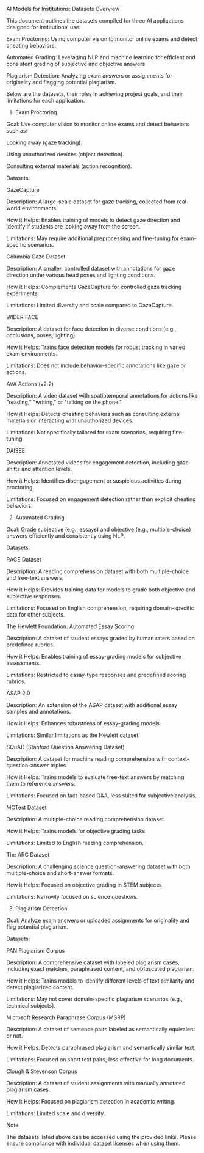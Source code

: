 AI Models for Institutions: Datasets Overview

This document outlines the datasets compiled for three AI applications designed for institutional use:

Exam Proctoring: Using computer vision to monitor online exams and detect cheating behaviors.

Automated Grading: Leveraging NLP and machine learning for efficient and consistent grading of subjective and objective answers.

Plagiarism Detection: Analyzing exam answers or assignments for originality and flagging potential plagiarism.

Below are the datasets, their roles in achieving project goals, and their limitations for each application.

1. Exam Proctoring

Goal: Use computer vision to monitor online exams and detect behaviors such as:

Looking away (gaze tracking).

Using unauthorized devices (object detection).

Consulting external materials (action recognition).

Datasets:

GazeCapture

Description: A large-scale dataset for gaze tracking, collected from real-world environments.

How it Helps: Enables training of models to detect gaze direction and identify if students are looking away from the screen.

Limitations: May require additional preprocessing and fine-tuning for exam-specific scenarios.

Columbia Gaze Dataset

Description: A smaller, controlled dataset with annotations for gaze direction under various head poses and lighting conditions.

How it Helps: Complements GazeCapture for controlled gaze tracking experiments.

Limitations: Limited diversity and scale compared to GazeCapture.

WIDER FACE

Description: A dataset for face detection in diverse conditions (e.g., occlusions, poses, lighting).

How it Helps: Trains face detection models for robust tracking in varied exam environments.

Limitations: Does not include behavior-specific annotations like gaze or actions.

AVA Actions (v2.2)

Description: A video dataset with spatiotemporal annotations for actions like "reading," "writing," or "talking on the phone."

How it Helps: Detects cheating behaviors such as consulting external materials or interacting with unauthorized devices.

Limitations: Not specifically tailored for exam scenarios, requiring fine-tuning.

DAISEE

Description: Annotated videos for engagement detection, including gaze shifts and attention levels.

How it Helps: Identifies disengagement or suspicious activities during proctoring.

Limitations: Focused on engagement detection rather than explicit cheating behaviors.

2. Automated Grading

Goal: Grade subjective (e.g., essays) and objective (e.g., multiple-choice) answers efficiently and consistently using NLP.

Datasets:

RACE Dataset

Description: A reading comprehension dataset with both multiple-choice and free-text answers.

How it Helps: Provides training data for models to grade both objective and subjective responses.

Limitations: Focused on English comprehension, requiring domain-specific data for other subjects.

The Hewlett Foundation: Automated Essay Scoring

Description: A dataset of student essays graded by human raters based on predefined rubrics.

How it Helps: Enables training of essay-grading models for subjective assessments.

Limitations: Restricted to essay-type responses and predefined scoring rubrics.

ASAP 2.0

Description: An extension of the ASAP dataset with additional essay samples and annotations.

How it Helps: Enhances robustness of essay-grading models.

Limitations: Similar limitations as the Hewlett dataset.

SQuAD (Stanford Question Answering Dataset)

Description: A dataset for machine reading comprehension with context-question-answer triples.

How it Helps: Trains models to evaluate free-text answers by matching them to reference answers.

Limitations: Focused on fact-based Q&A, less suited for subjective analysis.

MCTest Dataset

Description: A multiple-choice reading comprehension dataset.

How it Helps: Trains models for objective grading tasks.

Limitations: Limited to English reading comprehension.

The ARC Dataset

Description: A challenging science question-answering dataset with both multiple-choice and short-answer formats.

How it Helps: Focused on objective grading in STEM subjects.

Limitations: Narrowly focused on science questions.

3. Plagiarism Detection

Goal: Analyze exam answers or uploaded assignments for originality and flag potential plagiarism.

Datasets:

PAN Plagiarism Corpus

Description: A comprehensive dataset with labeled plagiarism cases, including exact matches, paraphrased content, and obfuscated plagiarism.

How it Helps: Trains models to identify different levels of text similarity and detect plagiarized content.

Limitations: May not cover domain-specific plagiarism scenarios (e.g., technical subjects).

Microsoft Research Paraphrase Corpus (MSRP)

Description: A dataset of sentence pairs labeled as semantically equivalent or not.

How it Helps: Detects paraphrased plagiarism and semantically similar text.

Limitations: Focused on short text pairs, less effective for long documents.

Clough & Stevenson Corpus

Description: A dataset of student assignments with manually annotated plagiarism cases.

How it Helps: Focused on plagiarism detection in academic writing.

Limitations: Limited scale and diversity.

Note

The datasets listed above can be accessed using the provided links. Please ensure compliance with individual dataset licenses when using them.

